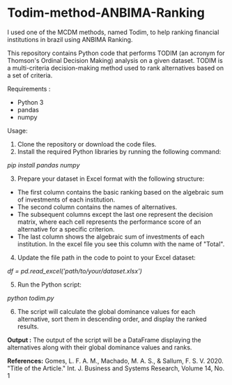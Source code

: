 # Todim-method-ANBIMA-Ranking
I used one of the MCDM methods, named Todim, to help ranking financial institutions in brazil using ANBIMA Ranking.


This repository contains Python code that performs TODIM (an acronym for Thomson's Ordinal Decision Making) analysis on a given dataset. TODIM is a multi-criteria decision-making method used to rank alternatives based on a set of criteria.

Requirements :
- Python 3
- pandas
- numpy

Usage:
1. Clone the repository or download the code files.
2. Install the required Python libraries by running the following command:

_pip install pandas numpy_

3. Prepare your dataset in Excel format with the following structure:

  - The first column contains the basic ranking based on the algebraic sum of investments of each institution.
  - The second column contains the names of alternatives.
  - The subsequent columns except the last one represent the decision matrix, where each cell represents the performance score of an alternative for a specific criterion.
  - The last column shows the algebraic sum of investments of each institution. In the excel file you see this column with the name of "Total".
   
4. Update the file path in the code to point to your Excel dataset:

  _df = pd.read_excel('path/to/your/dataset.xlsx')_

5. Run the Python script:

  _python todim.py_

6. The script will calculate the global dominance values for each alternative, sort them in descending order, and display the ranked results.

**Output :**
The output of the script will be a DataFrame displaying the alternatives along with their global dominance values and ranks.

**References:**
Gomes, L. F. A. M., Machado, M. A. S., & Sallum, F. S. V. 2020. "Title of the Article." Int. J. Business and Systems Research, Volume 14, No. 1
